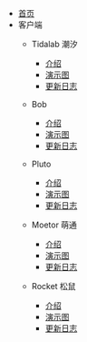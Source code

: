 - [首页](/README)
- 客户端
   - Tidalab 潮汐
   
       - [介绍](/md/idea-plugin/cx-info.md)
	   - [演示图](/md/idea-plugin/cx-img.md)
	   - [更新日志](/md/idea-plugin/cx-ver.md)
   
   - Bob
   
       - [介绍](/md/idea-plugin/bob-info.md)
	   - [演示图](/md/idea-plugin/bob-img.md)
	   - [更新日志](/md/idea-plugin/bob-ver.md)
   
   - Pluto
   
       - [介绍](/md/idea-plugin/pluto-info.md)
	   - [演示图](/md/idea-plugin/pluto-img.md)
	   - [更新日志](/md/idea-plugin/pluto-ver.md)
   
   - Moetor 萌通
   
       - [介绍](/md/idea-plugin/moetor-info.md)
	   - [演示图](/md/idea-plugin/moetor-img.md)
	   - [更新日志](/md/idea-plugin/moetor-ver.md)
   
   - Rocket 松鼠
       
       - [介绍](/md/idea-plugin/rocket-info.md)
	   - [演示图](/md/idea-plugin/rocket-img.md)
	   - [更新日志](/md/idea-plugin/rocket-ver.md)
